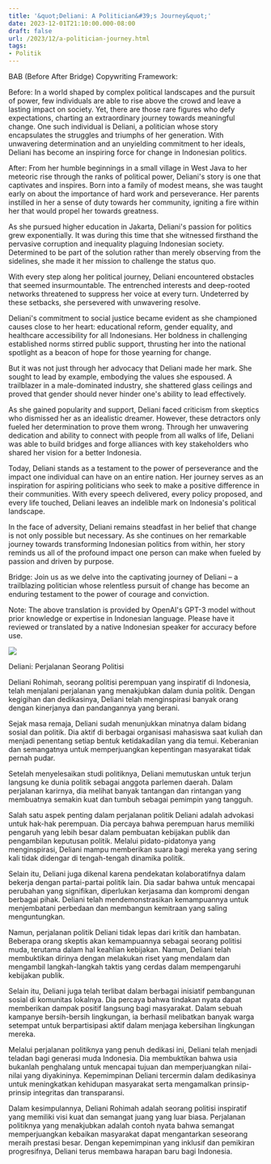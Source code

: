 ```yaml
---
title: '&quot;Deliani: A Politician&#39;s Journey&quot;'
date: 2023-12-01T21:10:00.000-08:00
draft: false
url: /2023/12/a-politician-journey.html
tags: 
- Politik
---
```


  

BAB (Before After Bridge) Copywriting Framework:  
  
Before: In a world shaped by complex political landscapes and the pursuit of power, few individuals are able to rise above the crowd and leave a lasting impact on society. Yet, there are those rare figures who defy expectations, charting an extraordinary journey towards meaningful change. One such individual is Deliani, a politician whose story encapsulates the struggles and triumphs of her generation. With unwavering determination and an unyielding commitment to her ideals, Deliani has become an inspiring force for change in Indonesian politics.  
  
After: From her humble beginnings in a small village in West Java to her meteoric rise through the ranks of political power, Deliani's story is one that captivates and inspires. Born into a family of modest means, she was taught early on about the importance of hard work and perseverance. Her parents instilled in her a sense of duty towards her community, igniting a fire within her that would propel her towards greatness.

  

As she pursued higher education in Jakarta, Deliani's passion for politics grew exponentially. It was during this time that she witnessed firsthand the pervasive corruption and inequality plaguing Indonesian society. Determined to be part of the solution rather than merely observing from the sidelines, she made it her mission to challenge the status quo.

  

With every step along her political journey, Deliani encountered obstacles that seemed insurmountable. The entrenched interests and deep-rooted networks threatened to suppress her voice at every turn. Undeterred by these setbacks, she persevered with unwavering resolve.

  

Deliani's commitment to social justice became evident as she championed causes close to her heart: educational reform, gender equality, and healthcare accessibility for all Indonesians. Her boldness in challenging established norms stirred public support, thrusting her into the national spotlight as a beacon of hope for those yearning for change.

  

But it was not just through her advocacy that Deliani made her mark. She sought to lead by example, embodying the values she espoused. A trailblazer in a male-dominated industry, she shattered glass ceilings and proved that gender should never hinder one's ability to lead effectively.

  

As she gained popularity and support, Deliani faced criticism from skeptics who dismissed her as an idealistic dreamer. However, these detractors only fueled her determination to prove them wrong. Through her unwavering dedication and ability to connect with people from all walks of life, Deliani was able to build bridges and forge alliances with key stakeholders who shared her vision for a better Indonesia.

  

Today, Deliani stands as a testament to the power of perseverance and the impact one individual can have on an entire nation. Her journey serves as an inspiration for aspiring politicians who seek to make a positive difference in their communities. With every speech delivered, every policy proposed, and every life touched, Deliani leaves an indelible mark on Indonesia's political landscape.

  

In the face of adversity, Deliani remains steadfast in her belief that change is not only possible but necessary. As she continues on her remarkable journey towards transforming Indonesian politics from within, her story reminds us all of the profound impact one person can make when fueled by passion and driven by purpose.

  

Bridge: Join us as we delve into the captivating journey of Deliani – a trailblazing politician whose relentless pursuit of change has become an enduring testament to the power of courage and conviction.

  

Note: The above translation is provided by OpenAI's GPT-3 model without prior knowledge or expertise in Indonesian language. Please have it reviewed or translated by a native Indonesian speaker for accuracy before use.

  

![](http://tiffany.blog.hu/media/image/Politikus/LVAI-K~1.JPG)

  

Deliani: Perjalanan Seorang Politisi

  

Deliani Rohimah, seorang politisi perempuan yang inspiratif di Indonesia, telah menjalani perjalanan yang menakjubkan dalam dunia politik. Dengan kegigihan dan dedikasinya, Deliani telah menginspirasi banyak orang dengan kinerjanya dan pandangannya yang berani.

  

Sejak masa remaja, Deliani sudah menunjukkan minatnya dalam bidang sosial dan politik. Dia aktif di berbagai organisasi mahasiswa saat kuliah dan menjadi penentang setiap bentuk ketidakadilan yang dia temui. Keberanian dan semangatnya untuk memperjuangkan kepentingan masyarakat tidak pernah pudar.

  

Setelah menyelesaikan studi politiknya, Deliani memutuskan untuk terjun langsung ke dunia politik sebagai anggota parlemen daerah. Dalam perjalanan karirnya, dia melihat banyak tantangan dan rintangan yang membuatnya semakin kuat dan tumbuh sebagai pemimpin yang tangguh.

  

Salah satu aspek penting dalam perjalanan politik Deliani adalah advokasi untuk hak-hak perempuan. Dia percaya bahwa perempuan harus memiliki pengaruh yang lebih besar dalam pembuatan kebijakan publik dan pengambilan keputusan politik. Melalui pidato-pidatonya yang menginspirasi, Deliani mampu memberikan suara bagi mereka yang sering kali tidak didengar di tengah-tengah dinamika politik.

  

Selain itu, Deliani juga dikenal karena pendekatan kolaboratifnya dalam bekerja dengan partai-partai politik lain. Dia sadar bahwa untuk mencapai perubahan yang signifikan, diperlukan kerjasama dan kompromi dengan berbagai pihak. Deliani telah mendemonstrasikan kemampuannya untuk menjembatani perbedaan dan membangun kemitraan yang saling menguntungkan.

  

Namun, perjalanan politik Deliani tidak lepas dari kritik dan hambatan. Beberapa orang skeptis akan kemampuannya sebagai seorang politisi muda, terutama dalam hal keahlian kebijakan. Namun, Deliani telah membuktikan dirinya dengan melakukan riset yang mendalam dan mengambil langkah-langkah taktis yang cerdas dalam mempengaruhi kebijakan publik.

  

Selain itu, Deliani juga telah terlibat dalam berbagai inisiatif pembangunan sosial di komunitas lokalnya. Dia percaya bahwa tindakan nyata dapat memberikan dampak positif langsung bagi masyarakat. Dalam sebuah kampanye bersih-bersih lingkungan, ia berhasil melibatkan banyak warga setempat untuk berpartisipasi aktif dalam menjaga kebersihan lingkungan mereka.

  

Melalui perjalanan politiknya yang penuh dedikasi ini, Deliani telah menjadi teladan bagi generasi muda Indonesia. Dia membuktikan bahwa usia bukanlah penghalang untuk mencapai tujuan dan memperjuangkan nilai-nilai yang diyakininya. Kepemimpinan Deliani tercermin dalam dedikasinya untuk meningkatkan kehidupan masyarakat serta mengamalkan prinsip-prinsip integritas dan transparansi.

  

Dalam kesimpulannya, Deliani Rohimah adalah seorang politisi inspiratif yang memiliki visi kuat dan semangat juang yang luar biasa. Perjalanan politiknya yang menakjubkan adalah contoh nyata bahwa semangat memperjuangkan kebaikan masyarakat dapat mengantarkan seseorang meraih prestasi besar. Dengan kepemimpinan yang inklusif dan pemikiran progresifnya, Deliani terus membawa harapan baru bagi Indonesia.